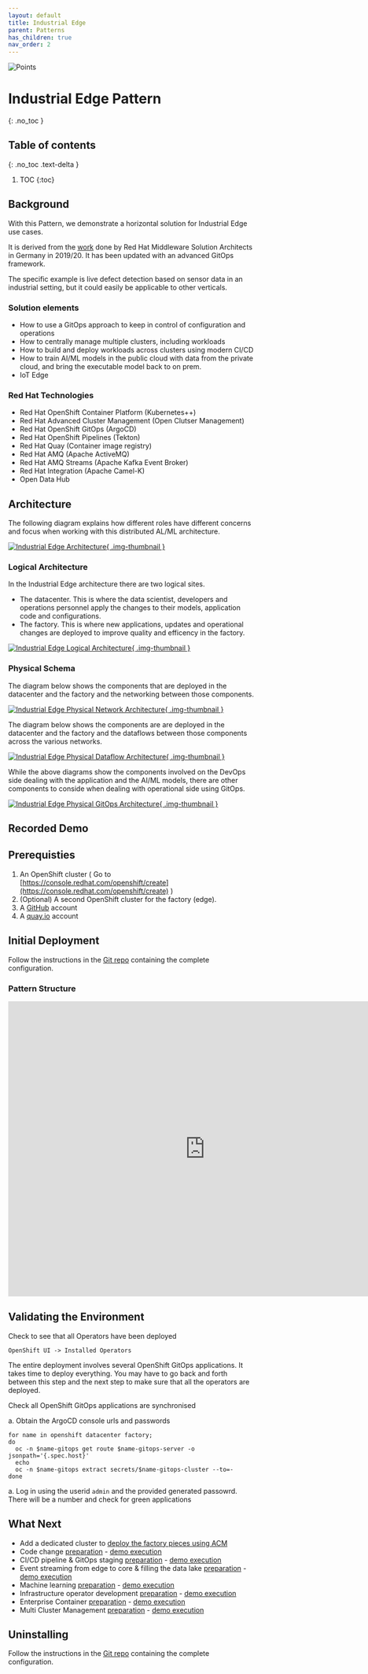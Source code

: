 ```yaml
---
layout: default
title: Industrial Edge
parent: Patterns
has_children: true
nav_order: 2
---
```


<div class="pattern_logo">
  <img src="/images/logos/industrial-edge.png" class="pattern_logo" alt="Points">
</div>

# Industrial Edge Pattern
{: .no_toc }

## Table of contents
{: .no_toc .text-delta }

1. TOC
{:toc}

## Background

With this Pattern, we demonstrate a horizontal solution for Industrial Edge use cases.

It is derived from the [work](https://github.com/sa-mw-dach/manuela) done by Red
Hat Middleware Solution Architects in Germany in 2019/20. It has been updated
with an advanced GitOps framework.

The specific example is live defect detection based on sensor data in an
industrial setting, but it could easily be applicable to other verticals.

### Solution elements

- How to use a GitOps approach to keep in control of configuration and operations
- How to centrally manage multiple clusters, including workloads
- How to build and deploy workloads across clusters using modern CI/CD
- How to train AI/ML models in the public cloud with data from the private cloud, and bring the executable model back to on prem.
- IoT Edge

### Red Hat Technologies

- Red Hat OpenShift Container Platform (Kubernetes++)
- Red Hat Advanced Cluster Management (Open Clutser Management)
- Red Hat OpenShift GitOps (ArgoCD)
- Red Hat OpenShift Pipelines (Tekton)
- Red Hat Quay (Container image registry)
- Red Hat AMQ (Apache ActiveMQ)
- Red Hat AMQ Streams (Apache Kafka Event Broker)
- Red Hat Integration (Apache Camel-K)
- Open Data Hub

## Architecture

The following diagram explains how different roles have different concerns and focus when working with this distributed AL/ML architecture. 

[![Industrial Edge Architecture](/images/Architecture.png){ .img-thumbnail }](/images/Architecture.png)


### Logical Architecture

In the Industrial Edge architecture there are two logical sites.

- The datacenter. This is where the data scientist, developers and operations personnel apply the changes to their models, application code and configurations.
- The factory. This is where new applications, updates and operational changes are deployed to improve quality and efficency in the factory.

[![Industrial Edge Logical Architecture](/images/manufacturing-logical.png){ .img-thumbnail }](/images/manufacturing-logical.png)

### Physical Schema 

The diagram below shows the components that are deployed in the datacenter and the factory and the networking between those components.

[![Industrial Edge Physical Network Architecture](/images/manufacturing-schema-netw.png){ .img-thumbnail }](/images/manufacturing-schema-netw.png)

The diagram below shows the components are are deployed in the datacenter and the factory and the dataflows between those components across the various networks.

[![Industrial Edge Physical Dataflow Architecture](/images/manufacturing-schema-df.png){ .img-thumbnail }](/images/manufacturing-schema-df.png)

While the above diagrams show the components involved on the DevOps side dealing with the application and the AI/ML models, there are other components to conside when dealing with operational side using GitOps.

[![Industrial Edge Physical GitOps Architecture](/images/manufacturing-schema-gitops.png){ .img-thumbnail }](/images/manufacturing-schema-gitops.png)


## Recorded Demo

## Prerequisties

1. An OpenShift cluster ( Go to [https://console.redhat.com/openshift/create](https://console.redhat.com/openshift/create) )
1. (Optional) A second OpenShift cluster for the factory (edge).
1. A [GitHub](https://github.com) account
1. A [quay.io](https://quay.io) account

## Initial Deployment

Follow the instructions in the [Git
repo](https://github.com/hybrid-cloud-patterns/industrial-edge/#how-to-use)
containing the complete configuration.

### Pattern Structure

<iframe src="https://slides.com/beekhof/hybrid-cloud-patterns/embed" width="800" height="600" scrolling="no" frameborder="0" webkitallowfullscreen mozallowfullscreen allowfullscreen></iframe>

## Validating the Environment

Check to see that all Operators have been deployed

  ```
  OpenShift UI -> Installed Operators
  ```
The entire deployment involves several OpenShift GitOps applications. It takes time to deploy everything. You may have to go back and forth between this step and the next step to make sure
that all the operators are deployed. 

Check all OpenShift GitOps applications are synchronised

  a. Obtain the ArgoCD console urls and passwords

  ```
  for name in openshift datacenter factory;
  do
    oc -n $name-gitops get route $name-gitops-server -o jsonpath='{.spec.host}'
    echo
    oc -n $name-gitops extract secrets/$name-gitops-cluster --to=-
  done
  ```

  a. Log in using the userid `admin` and the provided generated passowrd. There will be a number and check for green applications

## What Next

- Add a dedicated cluster to [deploy the factory pieces using ACM](factory) 
- Code change [preparation](https://github.com/sa-mw-dach/manuela/blob/master/docs/module-code-change.md#Demo-preparation) - [demo execution](https://github.com/sa-mw-dach/manuela/blob/master/docs/module-code-change.md#demo-execution)
-  CI/CD pipeline & GitOps staging [preparation](https://github.com/sa-mw-dach/manuela/blob/master/docs/module-ci-cd-pipeline.md#Demo-preparation) - [demo execution](https://github.com/sa-mw-dach/manuela/blob/master/docs/module-ci-cd-pipeline.md#Demo-execution)
- Event streaming from edge to core & filling the data lake [preparation](https://github.com/sa-mw-dach/manuela/blob/master/docs/module-event-streaming.md#Demo-preparation) - [demo execution](https://github.com/sa-mw-dach/manuela/blob/master/docs/module-event-streaming.md#Demo-execution)
- Machine learning [preparation](https://github.com/sa-mw-dach/manuela/blob/master/docs/module-machine-learning.md#Demo-preparation) - [demo execution](https://github.com/sa-mw-dach/manuela/blob/master/docs/module-machine-learning.md#Demo-execution)
- Infrastructure operator development [preparation](https://github.com/sa-mw-dach/manuela/blob/master/docs/module-infrastructure-operator-development.md#Demo-preparation) - [demo execution](https://github.com/sa-mw-dach/manuela/blob/master/docs/module-infrastructure-operator-development.md#Demo-execution)
- Enterprise Container [preparation](https://github.com/sa-mw-dach/manuela/blob/master/docs/module-enterprise-container.md#Demo-preparation) - [demo execution](https://github.com/sa-mw-dach/manuela/blob/master/docs/module-enterprise-container.md#Demo-execution)
- Multi Cluster Management [preparation](https://github.com/sa-mw-dach/manuela/blob/master/docs/module-multicluster.md#Demo-preparation) - [demo execution](https://github.com/sa-mw-dach/manuela/blob/master/docs/module-multicluster.md#Demo-execution)


## Uninstalling

Follow the instructions in the [Git
repo](https://github.com/hybrid-cloud-patterns/industrial-edge#uninstalling)
containing the complete configuration.
